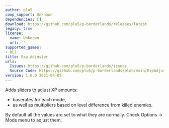 ```yaml
---
author: plu5
coop_support: Unknown
dependencies: []
download: https://github.com/plu5/p-borderlands/releases/latest
legacy: true
license:
  name: Unknown
  url: ''
supported_games:
- BL2
title: Exp Adjuster
urls:
  Issues: https://github.com/plu5/p-borderlands/issues
  Source Code: https://github.com/plu5/p-borderlands/blob/main/ExpAdjuster
version: 1.0.0 2021-04-05
---
```

Adds sliders to adjust XP amounts:
- baserates for each mode,
- as well as multipliers based on level difference from killed enemies.

By default all the values are set to what they are normally. Check Options -&gt; Mods menu to adjust them.